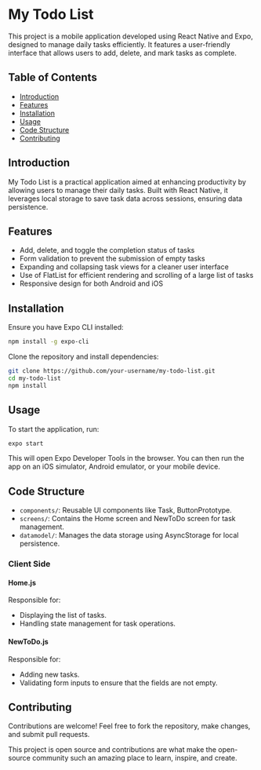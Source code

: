 
My Todo List
============

This project is a mobile application developed using React Native and Expo, designed to manage daily tasks efficiently. It features a user-friendly interface that allows users to add, delete, and mark tasks as complete.

Table of Contents
-----------------

- [Introduction](#introduction)
- [Features](#features)
- [Installation](#installation)
- [Usage](#usage)
- [Code Structure](#code-structure)
- [Contributing](#contributing)

Introduction
------------

My Todo List is a practical application aimed at enhancing productivity by allowing users to manage their daily tasks. Built with React Native, it leverages local storage to save task data across sessions, ensuring data persistence.

Features
--------

- Add, delete, and toggle the completion status of tasks
- Form validation to prevent the submission of empty tasks
- Expanding and collapsing task views for a cleaner user interface
- Use of FlatList for efficient rendering and scrolling of a large list of tasks
- Responsive design for both Android and iOS

Installation
------------

Ensure you have Expo CLI installed:
```bash
npm install -g expo-cli
```

Clone the repository and install dependencies:
```bash
git clone https://github.com/your-username/my-todo-list.git
cd my-todo-list
npm install
```

Usage
-----

To start the application, run:
```bash
expo start
```

This will open Expo Developer Tools in the browser. You can then run the app on an iOS simulator, Android emulator, or your mobile device.

Code Structure
--------------

- `components/`: Reusable UI components like Task, ButtonPrototype.
- `screens/`: Contains the Home screen and NewToDo screen for task management.
- `datamodel/`: Manages the data storage using AsyncStorage for local persistence.

### Client Side

#### Home.js

Responsible for:
- Displaying the list of tasks.
- Handling state management for task operations.

#### NewToDo.js

Responsible for:
- Adding new tasks.
- Validating form inputs to ensure that the fields are not empty.

Contributing
------------

Contributions are welcome! Feel free to fork the repository, make changes, and submit pull requests.

This project is open source and contributions are what make the open-source community such an amazing place to learn, inspire, and create.
